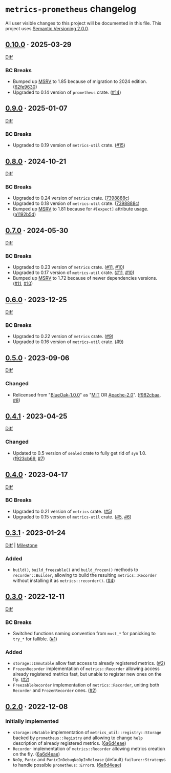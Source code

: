 `metrics-prometheus` changelog
==============================

All user visible changes to this project will be documented in this file. This project uses [Semantic Versioning 2.0.0].




## [0.10.0] · 2025-03-29
[0.10.0]: https://github.com/instrumentisto/metrics-prometheus-rs/tree/v0.10.0

[Diff](https://github.com/instrumentisto/metrics-prometheus-rs/compare/v0.9.0...v0.10.0)

### BC Breaks

- Bumped up [MSRV] to 1.85 because of migration to 2024 edition. ([62fe9630])
- Upgraded to 0.14 version of `prometheus` crate. ([#14])

[#14]: https://github.com/instrumentisto/metrics-prometheus-rs/pull/14
[62fe9630]: https://github.com/instrumentisto/metrics-prometheus-rs/commit/62fe9630da9e42f19b24aeffa317c51fb21a67d2




## [0.9.0] · 2025-01-07
[0.9.0]: https://github.com/instrumentisto/metrics-prometheus-rs/tree/v0.9.0

[Diff](https://github.com/instrumentisto/metrics-prometheus-rs/compare/v0.8.0...v0.9.0)

### BC Breaks

- Upgraded to 0.19 version of `metrics-util` crate. ([#15])

[#15]: https://github.com/instrumentisto/metrics-prometheus-rs/pull/15




## [0.8.0] · 2024-10-21
[0.8.0]: https://github.com/instrumentisto/metrics-prometheus-rs/tree/v0.8.0

[Diff](https://github.com/instrumentisto/metrics-prometheus-rs/compare/v0.7.0...v0.8.0)

### BC Breaks

- Upgraded to 0.24 version of `metrics` crate. ([7398888c])
- Upgraded to 0.18 version of `metrics-util` crate. ([7398888c])
- Bumped up [MSRV] to 1.81 because for `#[expect]` attribute usage. ([a1192b5d])

[7398888c]: https://github.com/instrumentisto/metrics-prometheus-rs/commit/7398888ce269abe305c4cd578df8cc17e81e4d61
[a1192b5d]: https://github.com/instrumentisto/metrics-prometheus-rs/commit/a1192b5d1d7d6069b82d10f71d7fc4e0583897c0




## [0.7.0] · 2024-05-30
[0.7.0]: https://github.com/instrumentisto/metrics-prometheus-rs/tree/v0.7.0

[Diff](https://github.com/instrumentisto/metrics-prometheus-rs/compare/v0.6.0...v0.7.0)

### BC Breaks

- Upgraded to 0.23 version of `metrics` crate. ([#11], [#10])
- Upgraded to 0.17 version of `metrics-util` crate. ([#11], [#10])
- Bumped up [MSRV] to 1.72 because of newer dependencies versions. ([#11], [#10])

[#10]: https://github.com/instrumentisto/metrics-prometheus-rs/issues/10
[#11]: https://github.com/instrumentisto/metrics-prometheus-rs/pull/11




## [0.6.0] · 2023-12-25
[0.6.0]: https://github.com/instrumentisto/metrics-prometheus-rs/tree/v0.6.0

[Diff](https://github.com/instrumentisto/metrics-prometheus-rs/compare/v0.5.0...v0.6.0)

### BC Breaks

- Upgraded to 0.22 version of `metrics` crate. ([#9])
- Upgraded to 0.16 version of `metrics-util` crate. ([#9])

[#9]: https://github.com/instrumentisto/metrics-prometheus-rs/pull/9




## [0.5.0] · 2023-09-06
[0.5.0]: https://github.com/instrumentisto/metrics-prometheus-rs/tree/v0.5.0

[Diff](https://github.com/instrumentisto/metrics-prometheus-rs/compare/v0.4.1...v0.5.0)

### Changed

- Relicensed from "[BlueOak-1.0.0]" as "[MIT] OR [Apache-2.0]". ([f982cbaa], [#8])

[Apache-2.0]: https://github.com/instrumentisto/metrics-prometheus-rs/blob/v0.5.0/LICENSE-APACHE
[BlueOak-1.0.0]: https://github.com/instrumentisto/metrics-prometheus-rs/blob/v0.4.1/LICENSE.md
[MIT]: https://github.com/instrumentisto/metrics-prometheus-rs/blob/v0.5.0/LICENSE
[f982cbaa]: https://github.com/instrumentisto/metrics-prometheus-rs/commit/f982cbaabcefb976e54159a9c758b19712b156ef
[#8]: https://github.com/instrumentisto/metrics-prometheus-rs/pull/8




## [0.4.1] · 2023-04-25
[0.4.1]: https://github.com/instrumentisto/metrics-prometheus-rs/tree/v0.4.1

[Diff](https://github.com/instrumentisto/metrics-prometheus-rs/compare/v0.4.0...v0.4.1)

### Changed

- Updated to 0.5 version of `sealed` crate to fully get rid of `syn` 1.0. ([f923cb69], [#7])

[f923cb69]: https://github.com/instrumentisto/metrics-prometheus-rs/commit/f923cb69553ee624213b7df179c95137134843e3
[#7]: https://github.com/instrumentisto/metrics-prometheus-rs/pull/7




## [0.4.0] · 2023-04-17
[0.4.0]: https://github.com/instrumentisto/metrics-prometheus-rs/tree/v0.4.0

[Diff](https://github.com/instrumentisto/metrics-prometheus-rs/compare/v0.3.1...v0.4.0)

### BC Breaks

- Upgraded to 0.21 version of `metrics` crate. ([#5])
- Upgraded to 0.15 version of `metrics-util` crate. ([#5], [#6])

[#5]: https://github.com/instrumentisto/metrics-prometheus-rs/pull/5
[#6]: https://github.com/instrumentisto/metrics-prometheus-rs/pull/6




## [0.3.1] · 2023-01-24
[0.3.1]: https://github.com/instrumentisto/metrics-prometheus-rs/tree/v0.3.1

[Diff](https://github.com/instrumentisto/metrics-prometheus-rs/compare/v0.3.0...v0.3.1) | [Milestone](https://github.com/instrumentisto/metrics-prometheus-rs/milestone/1)

### Added

- `build()`, `build_freezable()` and `build_frozen()` methods to `recorder::Builder`, allowing to build the resulting `metrics::Recorder` without installing it as `metrics::recorder()`. ([#4])

[#4]: https://github.com/instrumentisto/metrics-prometheus-rs/pull/4




## [0.3.0] · 2022-12-11
[0.3.0]: https://github.com/instrumentisto/metrics-prometheus-rs/tree/v0.3.0

[Diff](https://github.com/instrumentisto/metrics-prometheus-rs/compare/v0.2.0...v0.3.0)

### BC Breaks

- Switched functions naming convention from `must_*` for panicking to `try_*` for fallible. ([#1])

### Added

- `storage::Immutable` allow fast access to already registered metrics. ([#2])
- `FrozenRecorder` implementation of `metrics::Recorder` allowing access already registered metrics fast, but unable to register new ones on the fly. ([#2])
- `FreezableRecorder` implementation of `metrics::Recorder`, uniting both `Recorder` and `FrozenRecorder` ones. ([#2])

[#1]: https://github.com/instrumentisto/metrics-prometheus-rs/pull/1
[#2]: https://github.com/instrumentisto/metrics-prometheus-rs/pull/2




## [0.2.0] · 2022-12-08
[0.2.0]: https://github.com/instrumentisto/metrics-prometheus-rs/tree/v0.2.0

### Initially implemented

- `storage::Mutable` implementation of `metrics_util::registry::Storage` backed by `prometheus::Registry` and allowing to change `help` description of already registered metrics. ([6a6d4eae])
- `Recorder` implementation of `metrics::Recorder` allowing metrics creation on the fly. ([6a6d4eae])
- `NoOp`, `Panic` and `PanicInDebugNoOpInRelease` (default) `failure::Strategy`s to handle possible `prometheus::Error`s. ([6a6d4eae])

[6a6d4eae]: https://github.com/instrumentisto/metrics-prometheus-rs/commit/6a6d4eaefaf6a89a9f26c4d28b440fb671cec75a




[MSRV]: https://doc.rust-lang.org/cargo/reference/manifest.html#the-rust-version-field
[Semantic Versioning 2.0.0]: https://semver.org

